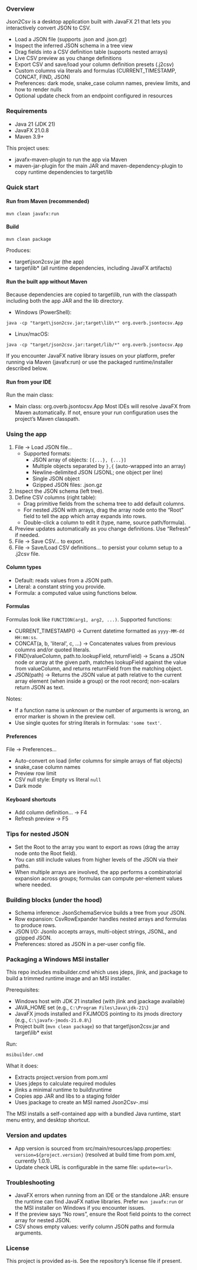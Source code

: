 ### Overview
Json2Csv is a desktop application built with JavaFX 21 that lets you interactively convert JSON to CSV.

- Load a JSON file (supports .json and .json.gz)
- Inspect the inferred JSON schema in a tree view
- Drag fields into a CSV definition table (supports nested arrays)
- Live CSV preview as you change definitions
- Export CSV and save/load your column definition presets (.j2csv)
- Custom columns via literals and formulas (CURRENT_TIMESTAMP, CONCAT, FIND, JSON)
- Preferences: dark mode, snake_case column names, preview limits, and how to render nulls
- Optional update check from an endpoint configured in resources


### Requirements
- Java 21 (JDK 21)
- JavaFX 21.0.8
- Maven 3.9+

This project uses:
- javafx-maven-plugin to run the app via Maven
- maven-jar-plugin for the main JAR and maven-dependency-plugin to copy runtime dependencies to target/lib


### Quick start

#### Run from Maven (recommended)
```
mvn clean javafx:run
```

#### Build
```
mvn clean package
```
Produces:
- target\json2csv.jar (the app)
- target\lib\* (all runtime dependencies, including JavaFX artifacts)

#### Run the built app without Maven
Because dependencies are copied to target\lib, run with the classpath including both the app JAR and the lib directory.

- Windows (PowerShell):
```
java -cp "target\json2csv.jar;target\lib\*" org.overb.jsontocsv.App
```
- Linux/macOS:
```
java -cp "target/json2csv.jar:target/lib/*" org.overb.jsontocsv.App
```
If you encounter JavaFX native library issues on your platform, prefer running via Maven (javafx:run) or use the packaged runtime/installer described below.

#### Run from your IDE
Run the main class:
- Main class: org.overb.jsontocsv.App
  Most IDEs will resolve JavaFX from Maven automatically. If not, ensure your run configuration uses the project’s Maven classpath.


### Using the app
1. File → Load JSON file...
    - Supported formats:
        - JSON array of objects: `[{...}, {...}]`
        - Multiple objects separated by `},{` (auto-wrapped into an array)
        - Newline-delimited JSON (JSONL; one object per line)
        - Single JSON object
        - Gzipped JSON files: .json.gz
2. Inspect the JSON schema (left tree).
3. Define CSV columns (right table):
    - Drag primitive fields from the schema tree to add default columns.
    - For nested JSON with arrays, drag the array node onto the “Root” field to tell the app which array expands into rows.
    - Double-click a column to edit it (type, name, source path/formula).
4. Preview updates automatically as you change definitions. Use “Refresh” if needed.
5. File → Save CSV... to export.
6. File → Save/Load CSV definitions... to persist your column setup to a .j2csv file.

#### Column types
- Default: reads values from a JSON path.
- Literal: a constant string you provide.
- Formula: a computed value using functions below.

#### Formulas
Formulas look like `FUNCTION(arg1, arg2, ...)`. Supported functions:
- CURRENT_TIMESTAMP() → Current datetime formatted as `yyyy-MM-dd HH:mm:ss`.
- CONCAT(a, b, 'literal', c, ...) → Concatenates values from previous columns and/or quoted literals.
- FIND(valueColumn, path.to.lookupField, returnField) → Scans a JSON node or array at the given path, matches lookupField against the value from valueColumn, and returns returnField from the matching object.
- JSON(path) → Returns the JSON value at path relative to the current array element (when inside a group) or the root record; non-scalars return JSON as text.

Notes:
- If a function name is unknown or the number of arguments is wrong, an error marker is shown in the preview cell.
- Use single quotes for string literals in formulas: `'some text'`.

#### Preferences
File → Preferences...
- Auto-convert on load (infer columns for simple arrays of flat objects)
- snake_case column names
- Preview row limit
- CSV null style: Empty vs literal `null`
- Dark mode

#### Keyboard shortcuts
- Add column definition... → F4
- Refresh preview → F5


### Tips for nested JSON
- Set the Root to the array you want to export as rows (drag the array node onto the Root field).
- You can still include values from higher levels of the JSON via their paths.
- When multiple arrays are involved, the app performs a combinatorial expansion across groups; formulas can compute per-element values where needed.


### Building blocks (under the hood)
- Schema inference: JsonSchemaService builds a tree from your JSON.
- Row expansion: CsvRowExpander handles nested arrays and formulas to produce rows.
- JSON I/O: JsonIo accepts arrays, multi-object strings, JSONL, and gzipped JSON.
- Preferences: stored as JSON in a per-user config file.


### Packaging a Windows MSI installer
This repo includes msibuilder.cmd which uses jdeps, jlink, and jpackage to build a trimmed runtime image and an MSI installer.

Prerequisites:
- Windows host with JDK 21 installed (with jlink and jpackage available)
- JAVA_HOME set (e.g., `C:\Program Files\Java\jdk-21\`)
- JavaFX jmods installed and FXJMODS pointing to its jmods directory (e.g., `C:\javafx-jmods-21.0.8\`)
- Project built (`mvn clean package`) so that target\json2csv.jar and target\lib\* exist

Run:
```
msibuilder.cmd
```
What it does:
- Extracts project.version from pom.xml
- Uses jdeps to calculate required modules
- jlinks a minimal runtime to build\runtime
- Copies app JAR and libs to a staging folder
- Uses jpackage to create an MSI named Json2Csv-<version>.msi

The MSI installs a self-contained app with a bundled Java runtime, start menu entry, and desktop shortcut.


### Version and updates
- App version is sourced from src/main/resources/app.properties: `version=${project.version}` (resolved at build time from pom.xml, currently 1.0.1).
- Update check URL is configurable in the same file: `update=<url>`.


### Troubleshooting
- JavaFX errors when running from an IDE or the standalone JAR: ensure the runtime can find JavaFX native libraries. Prefer `mvn javafx:run` or the MSI installer on Windows if you encounter issues.
- If the preview says “No rows”, ensure the Root field points to the correct array for nested JSON.
- CSV shows empty values: verify column JSON paths and formula arguments.


### License
This project is provided as-is. See the repository’s license file if present.